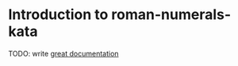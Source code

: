 # Introduction to roman-numerals-kata

TODO: write [great documentation](http://jacobian.org/writing/what-to-write/)
